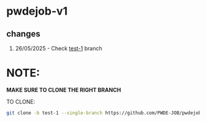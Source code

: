 # pwdejob-v1

## changes
1. 26/05/2025 - Check [test-1](https://github.com/PWDE-JOB/pwdejob-v1/tree/test-1) branch

# NOTE:
**MAKE SURE TO CLONE THE RIGHT BRANCH**

TO CLONE:
```bash
git clone -b test-1 --single-branch https://github.com/PWDE-JOB/pwdejob-v1.git
```